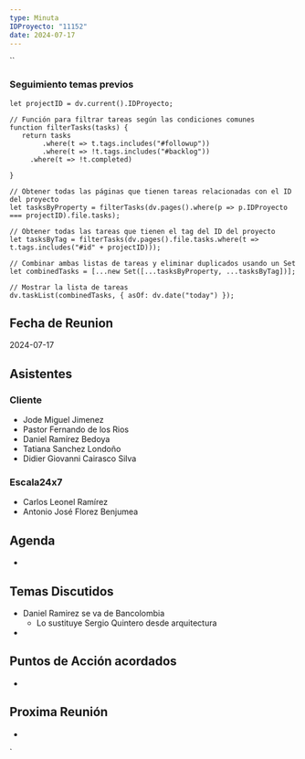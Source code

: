 ```yaml
---
type: Minuta
IDProyecto: "11152"
date: 2024-07-17
---
```

``

### Seguimiento temas previos
```dataviewjs
let projectID = dv.current().IDProyecto;

// Función para filtrar tareas según las condiciones comunes
function filterTasks(tasks) {
   return tasks
        .where(t => t.tags.includes("#followup"))
        .where(t => !t.tags.includes("#backlog"))
     .where(t => !t.completed)
        
}

// Obtener todas las páginas que tienen tareas relacionadas con el ID del proyecto
let tasksByProperty = filterTasks(dv.pages().where(p => p.IDProyecto === projectID).file.tasks);

// Obtener todas las tareas que tienen el tag del ID del proyecto
let tasksByTag = filterTasks(dv.pages().file.tasks.where(t => t.tags.includes("#id" + projectID)));

// Combinar ambas listas de tareas y eliminar duplicados usando un Set
let combinedTasks = [...new Set([...tasksByProperty, ...tasksByTag])];

// Mostrar la lista de tareas
dv.taskList(combinedTasks, { asOf: dv.date("today") });
 ```
## Fecha de Reunion
2024-07-17

## Asistentes

### Cliente
* Jode Miguel Jimenez
* Pastor Fernando de los Rios
* Daniel Ramírez Bedoya
* Tatiana Sanchez Londoño
* Didier Giovanni Cairasco Silva
### Escala24x7
- Carlos Leonel Ramírez
-  Antonio José Florez Benjumea
## Agenda
* 
## Temas Discutidos
*  Daniel Ramirez se va de Bancolombia
	* Lo sustituye Sergio Quintero desde arquitectura
* 

## Puntos de Acción acordados
*  

## Proxima Reunión
*   

`